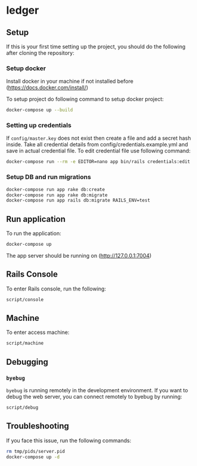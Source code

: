 #  ledger

## Setup

If this is your first time setting up the project, you should do the following after cloning the repository:

### Setup docker
Install docker in your machine if not installed before (https://docs.docker.com/install/)

To setup project do following command to setup docker project:
```bash
docker-compose up --build
```

### Setting up credentials
If `config/master.key` does not exist then create a file and add a secret hash inside.
Take all credential details from config/credentials.example.yml and save in actual credential file.
To edit credential file use following command:
```bash
docker-compose run --rm -e EDITOR=nano app bin/rails credentials:edit
```

### Setup DB and run migrations

```bash
docker-compose run app rake db:create
docker-compose run app rake db:migrate
docker-compose run app rails db:migrate RAILS_ENV=test
```

## Run application

To run the application:

```bash
docker-compose up
```

The app server should be running on (http://127.0.0.1:7004)

## Rails Console

To enter Rails console, run the following:

```bash
script/console
```
## Machine

To enter access machine:

```bash
script/machine
```
## Debugging

### `byebug`

`byebug` is running remotely in the development environment. If you want to
debug the web server, you can connect remotely to byebug by running:

```bash
script/debug
```

## Troubleshooting

If you face this issue, run the following commands:

```bash
rm tmp/pids/server.pid
docker-compose up -d
```
